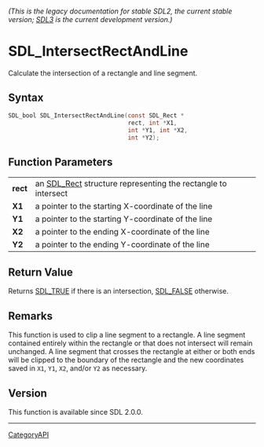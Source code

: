 ###### (This is the legacy documentation for stable SDL2, the current stable version; [SDL3](https://wiki.libsdl.org/SDL3/) is the current development version.)
# SDL_IntersectRectAndLine

Calculate the intersection of a rectangle and line segment.

## Syntax

```c
SDL_bool SDL_IntersectRectAndLine(const SDL_Rect *
                                  rect, int *X1,
                                  int *Y1, int *X2,
                                  int *Y2);

```

## Function Parameters

|              |                                                                           |
| ------------ | ------------------------------------------------------------------------- |
| **rect**     | an [SDL_Rect](SDL_Rect.md) structure representing the rectangle to intersect |
| **X1**       | a pointer to the starting X-coordinate of the line                        |
| **Y1**       | a pointer to the starting Y-coordinate of the line                        |
| **X2**       | a pointer to the ending X-coordinate of the line                          |
| **Y2**       | a pointer to the ending Y-coordinate of the line                          |

## Return Value

Returns [SDL_TRUE](SDL_TRUE.md) if there is an intersection,
[SDL_FALSE](SDL_FALSE.md) otherwise.

## Remarks

This function is used to clip a line segment to a rectangle. A line segment
contained entirely within the rectangle or that does not intersect will
remain unchanged. A line segment that crosses the rectangle at either or
both ends will be clipped to the boundary of the rectangle and the new
coordinates saved in `X1`, `Y1`, `X2`, and/or `Y2` as necessary.

## Version

This function is available since SDL 2.0.0.

----
[CategoryAPI](CategoryAPI.md)
